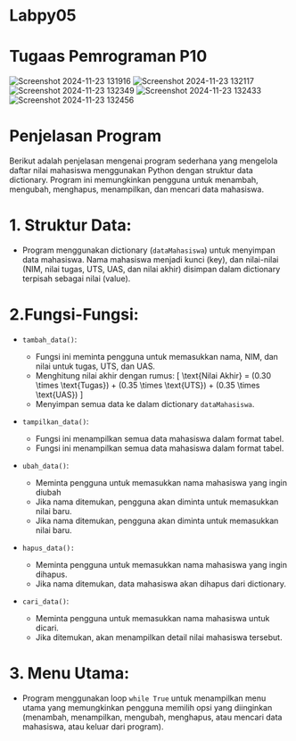 # Labpy05
# Tugaas Pemrograman P10

![Screenshot 2024-11-23 131916](https://github.com/user-attachments/assets/ba5e0edf-bf9a-472d-8e65-be69a11fa289)
![Screenshot 2024-11-23 132117](https://github.com/user-attachments/assets/ecc6b668-30d1-4db6-b275-7597c358e08c)
![Screenshot 2024-11-23 132349](https://github.com/user-attachments/assets/0c944637-a5cc-4f48-ac2b-446f1f3a1a37)
![Screenshot 2024-11-23 132433](https://github.com/user-attachments/assets/2c10296c-64bb-426c-9af1-e1646b89a42d)
![Screenshot 2024-11-23 132456](https://github.com/user-attachments/assets/db5585e8-5cad-4319-81cc-213ca91cd1d8)

# Penjelasan Program
Berikut adalah penjelasan mengenai program sederhana yang mengelola daftar nilai mahasiswa menggunakan Python dengan struktur data dictionary. Program ini memungkinkan pengguna untuk menambah, mengubah, menghapus, menampilkan, dan mencari data mahasiswa.

# 1. Struktur Data:
 - Program menggunakan dictionary (`dataMahasiswa`) untuk menyimpan data mahasiswa. Nama mahasiswa menjadi kunci (key), dan nilai-nilai (NIM, nilai tugas, UTS, UAS, dan nilai 
   akhir) disimpan dalam dictionary terpisah sebagai nilai (value).
   
# 2.Fungsi-Fungsi:
 - `tambah_data()`:
   - Fungsi ini meminta pengguna untuk memasukkan nama, NIM, dan nilai untuk tugas, UTS, dan UAS.
   - Menghitung nilai akhir dengan rumus: [ \text{Nilai Akhir} = (0.30 \times \text{Tugas}) + (0.35 \times \text{UTS}) + (0.35 \times \text{UAS}) ]
   - Menyimpan semua data ke dalam dictionary `dataMahasiswa`.

 - `tampilkan_data()`:
   - Fungsi ini menampilkan semua data mahasiswa dalam format tabel.
   - Fungsi ini menampilkan semua data mahasiswa dalam format tabel.

 - `ubah_data()`:
   - Meminta pengguna untuk memasukkan nama mahasiswa yang ingin diubah
   - Jika nama ditemukan, pengguna akan diminta untuk memasukkan nilai baru.
   - Jika nama ditemukan, pengguna akan diminta untuk memasukkan nilai baru.
     
 - `hapus_data():`
   - Meminta pengguna untuk memasukkan nama mahasiswa yang ingin dihapus.
   - Jika nama ditemukan, data mahasiswa akan dihapus dari dictionary.
  
 - `cari_data()`:
   - Meminta pengguna untuk memasukkan nama mahasiswa untuk dicari.
   - Jika ditemukan, akan menampilkan detail nilai mahasiswa tersebut.

# 3. Menu Utama:
 - Program menggunakan loop `while True` untuk menampilkan menu utama yang memungkinkan pengguna memilih opsi yang diinginkan (menambah, menampilkan, mengubah, menghapus, 
   atau mencari data mahasiswa, atau keluar dari program).
